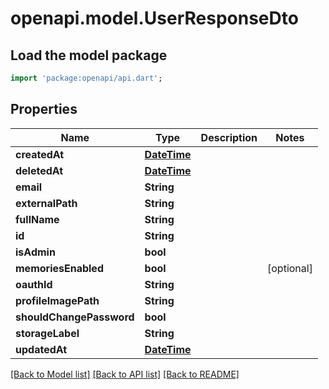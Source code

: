 # openapi.model.UserResponseDto

## Load the model package
```dart
import 'package:openapi/api.dart';
```

## Properties
Name | Type | Description | Notes
------------ | ------------- | ------------- | -------------
**createdAt** | [**DateTime**](DateTime.md) |  | 
**deletedAt** | [**DateTime**](DateTime.md) |  | 
**email** | **String** |  | 
**externalPath** | **String** |  | 
**fullName** | **String** |  | 
**id** | **String** |  | 
**isAdmin** | **bool** |  | 
**memoriesEnabled** | **bool** |  | [optional] 
**oauthId** | **String** |  | 
**profileImagePath** | **String** |  | 
**shouldChangePassword** | **bool** |  | 
**storageLabel** | **String** |  | 
**updatedAt** | [**DateTime**](DateTime.md) |  | 

[[Back to Model list]](../README.md#documentation-for-models) [[Back to API list]](../README.md#documentation-for-api-endpoints) [[Back to README]](../README.md)


